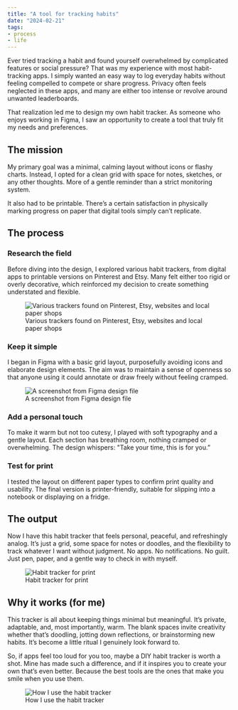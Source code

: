 ```yaml
---
title: "A tool for tracking habits"
date: "2024-02-21"
tags:
- process
- life
---
```


Ever tried tracking a habit and found yourself overwhelmed by complicated features or social pressure? That was my experience with most habit-tracking apps. I simply wanted an easy way to log everyday habits without feeling compelled to compete or share progress. Privacy often feels neglected in these apps, and many are either too intense or revolve around unwanted leaderboards.



That realization led me to design my own habit tracker. As someone who enjoys working in Figma, I saw an opportunity to create a tool that truly fit my needs and preferences.

## The mission

My primary goal was a minimal, calming layout without icons or flashy charts. Instead, I opted for a clean grid with space for notes, sketches, or any other thoughts. More of a gentle reminder than a strict monitoring system.

It also had to be printable. There’s a certain satisfaction in physically marking progress on paper that digital tools simply can’t replicate.

## The process

### Research the field

Before diving into the design, I explored various habit trackers, from digital apps to printable versions on Pinterest and Etsy. Many felt either too rigid or overly decorative, which reinforced my decision to create something understated and flexible.

<figure class="full-bleed">
  <img src="/images/habit_tracker_inspiration.png.webp" alt="Various trackers found on Pinterest, Etsy, websites and local paper shops">
  <figcaption>Various trackers found on Pinterest, Etsy, websites and local paper shops</figcaption>
</figure>

### Keep it simple

I began in Figma with a basic grid layout, purposefully avoiding icons and elaborate design elements. The aim was to maintain a sense of openness so that anyone using it could annotate or draw freely without feeling cramped.

<figure class="full-bleed">
  <img src="/images/6524e841-20c5-4b49-b8e4-86a728fe7bcc.png.webp" alt="A screenshot from Figma design file">
  <figcaption>A screenshot from Figma design file</figcaption>
</figure>

### Add a personal touch

To make it warm but not too cutesy, I played with soft typography and a gentle layout. Each section has breathing room, nothing cramped or overwhelming. The design whispers: "Take your time, this is for you.”

### Test for print

I tested the layout on different paper types to confirm print quality and usability. The final version is printer-friendly, suitable for slipping into a notebook or displaying on a fridge.

## The output

Now I have this habit tracker that feels personal, peaceful, and refreshingly analog. It’s just a grid, some space for notes or doodles, and the flexibility to track whatever I want without judgment. No apps. No notifications. No guilt. Just pen, paper, and a gentle way to check in with myself.



<figure class="full-bleed">
  <img src="/images/A6.png.webp" alt="Habit tracker for print">
  <figcaption>Habit tracker for print</figcaption>
</figure>



## Why it works (for me)

This tracker is all about keeping things minimal but meaningful. It’s private, adaptable, and, most importantly, warm. The blank spaces invite creativity whether that’s doodling, jotting down reflections, or brainstorming new habits. It’s become a little ritual I genuinely look forward to.

So, if apps feel too loud for you too, maybe a DIY habit tracker is worth a shot. Mine has made such a difference, and if it inspires you to create your own that’s even better. Because the best tools are the ones that make you smile when you use them.

<figure class="full-bleed">
  <img src="/images/How_to_use.png.webp" alt="How I use the habit tracker">
  <figcaption>How I use the habit tracker</figcaption>
</figure>



